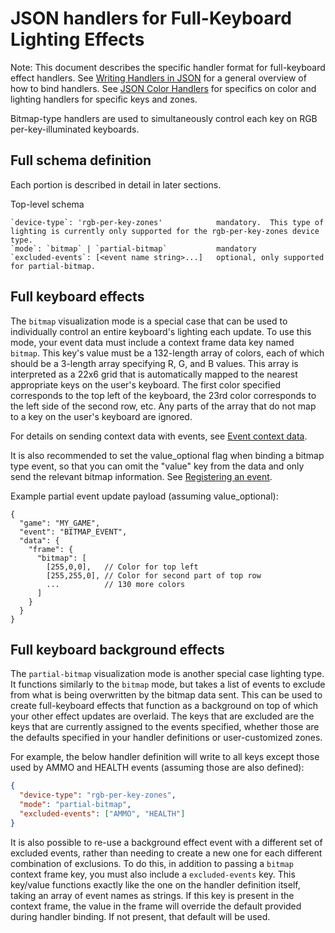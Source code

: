 # JSON handlers for Full-Keyboard Lighting Effects

Note: This document describes the specific handler format for full-keyboard effect handlers.  See [Writing Handlers in JSON][json-handlers] for a general overview of how to bind handlers.  See [JSON Color Handlers][json-handlers-color] for specifics on color and lighting handlers for specific keys and zones.

Bitmap-type handlers are used to simultaneously control each key on RGB per-key-illuminated keyboards.

## Full schema definition ##

Each portion is described in detail in later sections.

Top-level schema

```
`device-type`: 'rgb-per-key-zones'            mandatory.  This type of lighting is currently only supported for the rgb-per-key-zones device type.
`mode`: `bitmap` | `partial-bitmap`           mandatory
`excluded-events`: [<event name string>...]   optional, only supported for partial-bitmap.
```

## Full keyboard effects ##

The `bitmap` visualization mode is a special case that can be used to individually control an entire keyboard's lighting each update.  To use this mode, your event data must include a context frame data key named `bitmap`.  This key's value must be a 132-length array of colors, each of which should be a 3-length array specifying R, G, and B values.  This array is interpreted as a 22x6 grid that is automatically mapped to the nearest appropriate keys on the user's keyboard.  The first color specified corresponds to the top left of the keyboard, the 23rd color corresponds to the left side of the second row, etc.   Any parts of the array that do not map to a key on the user's keyboard are ignored.

For details on sending context data with events, see [Event context data](/doc/api/sending-game-events.md#event-context-data).

It is also recommended to set the value_optional flag when binding a bitmap type event, so that you can omit the "value" key from the data and only send the relevant bitmap information.  See [Registering an event](/doc/api/sending-game-events.md#registering-an-event).

Example partial event update payload (assuming value_optional):
```
{
  "game": "MY_GAME",
  "event": "BITMAP_EVENT",
  "data": {
    "frame": {
      "bitmap": [
        [255,0,0],   // Color for top left
        [255,255,0], // Color for second part of top row
        ...          // 130 more colors 
      ]
    }
  }
}
```

## Full keyboard background effects ##

The `partial-bitmap` visualization mode is another special case lighting type.  It functions similarly to the `bitmap` mode, but takes a list of events to exclude from what is being overwritten by the bitmap data sent.  This can be used to create full-keyboard effects that function as a background on top of which your other effect updates are overlaid.  The keys that are excluded are the keys that are currently assigned to the events specified, whether those are the defaults specified in your handler definitions or user-customized zones.

For example, the below handler definition will write to all keys except those used by AMMO and HEALTH events (assuming those are also defined): 

```json
{
  "device-type": "rgb-per-key-zones",
  "mode": "partial-bitmap",
  "excluded-events": ["AMMO", "HEALTH"]
}
```

It is also possible to re-use a background effect event with a different set of excluded events, rather than needing to create a new one for each different combination of exclusions.  To do this, in addition to passing a `bitmap` context frame key, you must also include a `excluded-events` key.  This key/value functions exactly like the one on the handler definition itself, taking an array of event names as strings.  If this key is present in the context frame, the value in the frame will override the default provided during handler binding.  If not present, that default will be used.

[json-handlers]: /doc/api/writing-handlers-in-json.md "Writing Handlers in JSON"
[json-handlers-color]: /doc/api/json-handlers-color.md "JSON Color Handlers"
[api doc]: /doc/api/sending-game-events.md "Event API documentation"
[zones-types]: /doc/api/standard-zones.md "Device types and zones"
